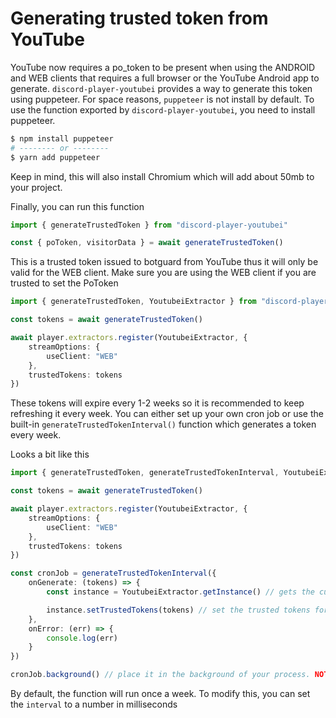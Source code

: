# Generating trusted token from YouTube

YouTube now requires a po_token to be present when using the ANDROID and WEB clients that requires a full browser or the YouTube Android app to generate. `discord-player-youtubei` provides a way to generate this token using puppeteer. For space reasons, `puppeteer` is not install by default. To use the function exported by `discord-player-youtubei`, you need to install puppeteer.

```bash
$ npm install puppeteer
# -------- or --------
$ yarn add puppeteer
```

Keep in mind, this will also install Chromium which will add about 50mb to your project.

Finally, you can run this function

```ts
import { generateTrustedToken } from "discord-player-youtubei"

const { poToken, visitorData } = await generateTrustedToken()
```

This is a trusted token issued to botguard from YouTube thus it will only be valid for the WEB client. Make sure you are using the WEB client if you are trusted to set the PoToken

```ts
import { generateTrustedToken, YoutubeiExtractor } from "discord-player-youtubei"

const tokens = await generateTrustedToken()

await player.extractors.register(YoutubeiExtractor, {
    streamOptions: {
        useClient: "WEB"
    },
    trustedTokens: tokens
})
```

These tokens will expire every 1-2 weeks so it is recommended to keep refreshing it every week. You can either set up your own cron job or use the built-in `generateTrustedTokenInterval()` function which generates a token every week.

Looks a bit like this

```ts
import { generateTrustedToken, generateTrustedTokenInterval, YoutubeiExtractor } from "discord-player-youtubei"

const tokens = await generateTrustedToken()

await player.extractors.register(YoutubeiExtractor, {
    streamOptions: {
        useClient: "WEB"
    },
    trustedTokens: tokens
})

const cronJob = generateTrustedTokenInterval({
    onGenerate: (tokens) => {
        const instance = YoutubeiExtractor.getInstance() // gets the current instance of YoutubeiExtractor

        instance.setTrustedTokens(tokens) // set the trusted tokens for the current instance
    },
    onError: (err) => {
        console.log(err)
    }
})

cronJob.background() // place it in the background of your process. NOTE: This will not turn it async. To make it async, use the `(async () => {})()` trick
```

By default, the function will run once a week. To modify this, you can set the `interval` to a number in milliseconds
